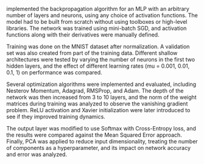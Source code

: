 implemented the backpropagation algorithm for an MLP with an arbitrary number of layers and neurons, using any choice of activation functions. The model had to be built from scratch without using toolboxes or high-level libraries. The network was trained using mini-batch SGD, and activation functions along with their derivatives were manually defined.

Training was done on the MNIST dataset after normalization. A validation set was also created from part of the training data. Different shallow architectures were tested by varying the number of neurons in the first two hidden layers, and the effect of different learning rates (mu = 0.001, 0.01, 0.1, 1) on performance was compared.

Several optimization algorithms were implemented and evaluated, including Nesterov Momentum, Adagrad, RMSProp, and Adam. The depth of the network was then increased from 3 to 10 layers, and the norm of the weight matrices during training was analyzed to observe the vanishing gradient problem. ReLU activation and Xavier initialization were later introduced to see if they improved training dynamics.

The output layer was modified to use Softmax with Cross-Entropy loss, and the results were compared against the Mean Squared Error approach. Finally, PCA was applied to reduce input dimensionality, treating the number of components as a hyperparameter, and its impact on network accuracy and error was analyzed.
